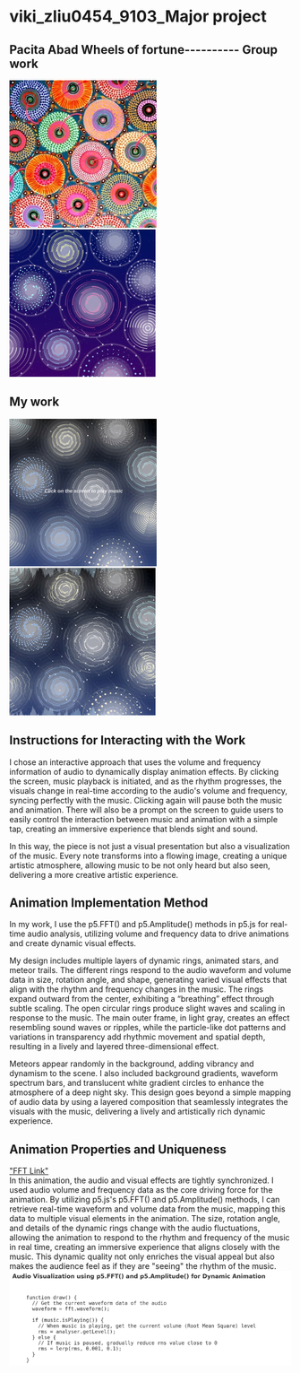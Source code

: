 # viki_zliu0454_9103_Major project

## Pacita Abad Wheels of fortune----------  Group work
![An image of 'Wheels of Fortune'](./Final_Group%20Code/Final_Group%20Code/ReadMe/Pacita_Abad_Wheels_of_fortune.jpg) ![An image of 'Group work'](./Final_Group%20Code/Final_Group%20Code/ReadMe/Group.png) 
## My work
![An image of 'my work'](./Final_Group%20Code/Final_Group%20Code/ReadMe/galaxies.png) ![An image of 'my work'](./Final_Group%20Code/Final_Group%20Code/ReadMe/galaxies-2.png)  
## Instructions for Interacting with the Work
I chose an interactive approach that uses the volume and frequency information of audio to dynamically display animation effects. By clicking the screen, music playback is initiated, and as the rhythm progresses, the visuals change in real-time according to the audio's volume and frequency, syncing perfectly with the music. Clicking again will pause both the music and animation. There will also be a prompt on the screen to guide users to easily control the interaction between music and animation with a simple tap, creating an immersive experience that blends sight and sound.

In this way, the piece is not just a visual presentation but also a visualization of the music. Every note transforms into a flowing image, creating a unique artistic atmosphere, allowing music to be not only heard but also seen, delivering a more creative artistic experience.

## Animation Implementation Method
In my work, I use the p5.FFT() and p5.Amplitude() methods in p5.js for real-time audio analysis, utilizing volume and frequency data to drive animations and create dynamic visual effects.

My design includes multiple layers of dynamic rings, animated stars, and meteor trails. The different rings respond to the audio waveform and volume data in size, rotation angle, and shape, generating varied visual effects that align with the rhythm and frequency changes in the music. The rings expand outward from the center, exhibiting a “breathing” effect through subtle scaling. The open circular rings produce slight waves and scaling in response to the music. The main outer frame, in light gray, creates an effect resembling sound waves or ripples, while the particle-like dot patterns and variations in transparency add rhythmic movement and spatial depth, resulting in a lively and layered three-dimensional effect.

Meteors appear randomly in the background, adding vibrancy and dynamism to the scene. I also included background gradients, waveform spectrum bars, and translucent white gradient circles to enhance the atmosphere of a deep night sky. This design goes beyond a simple mapping of audio data by using a layered composition that seamlessly integrates the visuals with the music, delivering a lively and artistically rich dynamic experience.

## Animation Properties and Uniqueness
["FFT Link"](https://archive.p5js.org/reference/#/p5.FFT)  
In this animation, the audio and visual effects are tightly synchronized. I used audio volume and frequency data as the core driving force for the animation. By utilizing p5.js's p5.FFT() and p5.Amplitude() methods, I can retrieve real-time waveform and volume data from the music, mapping this data to multiple visual elements in the animation. The size, rotation angle, and details of the dynamic rings change with the audio fluctuations, allowing the animation to respond to the rhythm and frequency of the music in real time, creating an immersive experience that aligns closely with the music. This dynamic quality not only enriches the visual appeal but also makes the audience feel as if they are "seeing" the rhythm of the music.  
![An image of 'my work'](./Final_Group%20Code/Final_Group%20Code/ReadMe/audio_visualization_p5_fft_amplitude.png) 